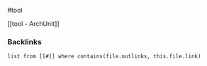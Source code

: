 #tool 

[[tool - ArchUnit]]


### Backlinks
```dataview 
list from [[#]] where contains(file.outlinks, this.file.link)
```

